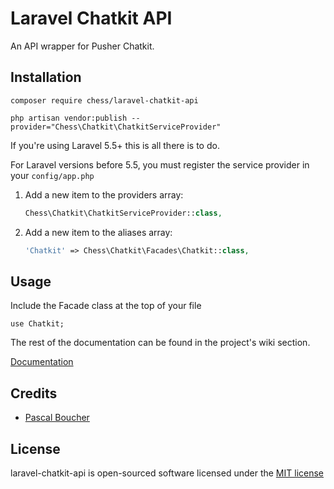 # Laravel Chatkit API

An API wrapper for Pusher Chatkit.

## Installation

```
composer require chess/laravel-chatkit-api

php artisan vendor:publish --provider="Chess\Chatkit\ChatkitServiceProvider"
```

If you're using Laravel 5.5+ this is all there is to do.

For Laravel versions before 5.5, you must register the service provider in your `config/app.php`

1) Add a new item to the providers array:

    ```php
    Chess\Chatkit\ChatkitServiceProvider::class,
    ```

2) Add a new item to the aliases array:

    ```php
    'Chatkit' => Chess\Chatkit\Facades\Chatkit::class,
    ```

## Usage

Include the Facade class at the top of your file

```
use Chatkit;
```

The rest of the documentation can be found in the project's wiki section.

[Documentation](https://github.com/pascalboucher/laravel-chatkit-api/wiki)

## Credits

- [Pascal Boucher](https://github.com/pascalboucher)

## License

laravel-chatkit-api is open-sourced software licensed under the [MIT license](https://github.com/pascalboucher/laravel-chatkit-api/blob/master/LICENSE.md)

